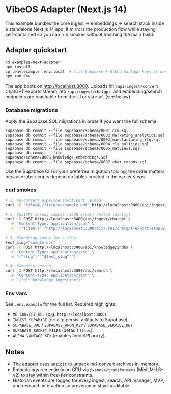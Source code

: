 # VibeOS Adapter (Next.js 14)

This example bundles the core ingest → embeddings → search stack inside a standalone Next.js 14 app. It mirrors the production
flow while staying self-contained so you can run smokes without touching the main build.

## Adapter quickstart

```bash
cd examples/next-adapter
npm install
cp .env.example .env.local  # fill Supabase + Alpha Vantage keys as needed
npm run dev
```

The app boots on <http://localhost:3000>. Uploads hit `/api/ingest/convert`, ChatGPT exports stream into `/api/ingest/chatgpt`,
and embedding/search endpoints are reachable from the UI or via `curl` (see below).

### Database migrations

Apply the Supabase SQL migrations in order if you want the full schema:

```
supabase db commit --file supabase/schema/0001_crm.sql
supabase db commit --file supabase/schema/0002_marketing_analytics.sql
supabase db commit --file supabase/schema/0003_manufacturing_rfq.sql
supabase db commit --file supabase/schema/0004_rls_policies.sql
supabase db commit --file supabase/schema/0005_matviews.sql
supabase db commit --file supabase/schema/0006_knowledge_embeddings.sql
supabase db commit --file supabase/schema/0007_chat_corpus.sql
```

Use the Supabase CLI or your preferred migration tooling; the order matters because later scripts depend on tables created in
the earlier steps.

### curl smokes

```bash
# 1. md-convert pipeline (multipart upload)
curl -F "file=@./fixtures/sample.pdf" http://localhost:3000/api/ingest/convert

# 2. ChatGPT corpus ingest (JSON export hosted locally)
curl -X POST http://localhost:3000/api/ingest/chatgpt \
  -H 'Content-Type: application/json' \
  -d '{"fileUrl":"http://localhost:3000/fixtures/chatgpt-export-sample/conversations.json"}'

# 3. Embedding index for a slug
test_slug="sample-doc"
curl -X POST http://localhost:3000/api/knowledge/index \
  -H 'Content-Type: application/json' \
  -d '{"slug":"'"$test_slug"'"}'

# 4. Semantic search
curl -X POST http://localhost:3000/api/search \
  -H 'Content-Type: application/json' \
  -d '{"q":"knowledge ingestion"}'
```

### Env vars

See `.env.example` for the full list. Required highlights:

- `MD_CONVERT_URL` (e.g. `http://localhost:8000`)
- `INGEST_SUPABASE` (`true` to persist artifacts to Supabase)
- `SUPABASE_URL` / `SUPABASE_ANON_KEY` / `SUPABASE_SERVICE_KEY`
- `SUPABASE_BUCKET_FILES` (default `files`)
- `ALPHA_VANTAGE_KEY` (enables feed API proxy)

## Notes

- The adapter uses [`unzipit`](https://github.com/giltayar/unzipit) to unpack md-convert archives in-memory.
- Embeddings run entirely on CPU via `@xenova/transformers` (MiniLM-L6-v2) to stay within free-tier constraints.
- Historian events are logged for every ingest, search, API manager, MVP, and research interaction so provenance stays auditable.
